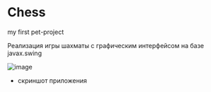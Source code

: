 # Chess
my first pet-project


Реализация игры шахматы с графическим интерфейсом на базе javax.swing


![image](https://github.com/bailagda/Chess/assets/103105681/f3b592fe-c7fc-4fa4-aec9-efd4a25e3121) 
- скриншот приложения 
